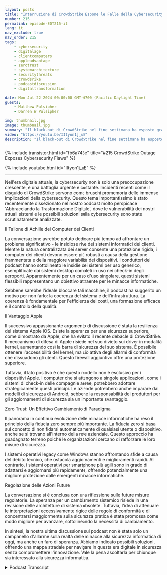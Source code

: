 ```yaml
---
layout: posts
title: "Interruzione di CrowdStrike Espone le Falle della Cybersecurity"
number: 215
permalink: episode-EDT215-it
lang: it
nav_exclude: true
nav_order: 215
tags:
    - cybersecurity
    - digitalage
    - clientcomputers
    - appleadvantage
    - zerotrust
    - systemarchitecture
    - securitythreats
    - crowdsrike
    - podcastdiscussion
    - digitaltransformation

date: Mon Jul 22 2024 00:00:00 GMT-0700 (Pacific Daylight Time)
guests:
    - Matthew Pulsipher
    - Darren W Pulsipher

img: thumbnail.jpg
image: thumbnail.jpg
summary: "Il black-out di CrowdStrike nel fine settimana ha esposto gravi difetti nel nostro approccio alla CyberSecurity, all'Ingegneria del Software e all'Architettura dei Sistemi. Darren si è unito al ritorno dell'ospite Matthew Pulsipher per discutere le implicazioni degli eventi di questo fine settimana."
video: "https://youtu.be/IItyon1j_uE"
description: "Il black-out di CrowdStrike nel fine settimana ha esposto gravi difetti nel nostro approccio alla CyberSecurity, all'Ingegneria del Software e all'Architettura dei Sistemi. Darren si è unito al ritorno dell'ospite Matthew Pulsipher per discutere le implicazioni degli eventi di questo fine settimana."
---
```


<div>
{% include transistor.html id="fb6a743e" title="#215 CrowdStrike Outage Exposes Cybersecurity Flaws" %}

{% include youtube.html id="IItyon1j_uE" %}
</div>

---

Nell'era digitale attuale, la cybersecurity non è solo una preoccupazione crescente, è una battaglia urgente e costante. Incidenti recenti come il disguido di CrowdStrike servono come bruschi promemoria delle immense implicazioni della cybersecurity. Questo tema importantissimo è stato recentemente dissezionato nel nostro podcast molto perspicace 'Abbracciando la Trasformazione Digitale', dove le vulnerabilità dei nostri attuali sistemi e le possibili soluzioni sulla cybersecurity sono state scrutinatamente analizzate.

Il Tallone di Achille dei Computer dei Clienti

La conversazione avrebbe potuto dedicare più tempo ad affrontare un problema significativo - le insidiose rive dei sistemi informatici dei clienti. Mentre la natura centralizzata dei server consente una protezione rigida, i computer dei clienti devono essere più robusti a causa della gestione frammentata e della maggiore variabilità dei dispositivi. I conduttori del podcast hanno sottolineato le insidie ​​dei sistemi per uso generico, esemplificate dai sistemi desktop completi in uso nei check-in degli aeroporti. Apparentemente per un caso d'uso singolare, questi sistemi flessibili rappresentano un obiettivo attraente per le minacce informatiche.

Sebbene sarebbe l'ideale bloccare tali macchine, il podcast ha suggerito un motivo per non farlo: la coerenza del sistema e dell'infrastruttura. La coerenza è fondamentale per l'efficienza dei costi, una formazione efficace e il controllo della qualità.

Il Vantaggio Apple

Il successivo appassionante argomento di discussione è stata la resilienza del sistema Apple iOS. Esiste la speranza per una sicurezza superiore, come dimostrato da Apple, che ha evitato il recente debacle di CrowdStrike. Il meccanismo di difesa di Apple risiede nel suo divieto sui driver in modalità kernel, aumentando così la barra di sicurezza del suo sistema. È possibile ottenere l'accessibilità del kernel, ma ciò attiva degli allarmi di conformità che dissuadono gli utenti. Questo firewall aggiuntivo offre una protezione superiore.

Tuttavia, il lato positivo è che questo modello non è esclusivo per i dispositivi Apple. I computer che si attengono a singole applicazioni, come i sistemi di check-in delle compagnie aeree, potrebbero adottare strategicamente questi principi. Le aziende potrebbero anche imparare dai modelli di sicurezza di Android, sebbene la responsabilità dei produttori per gli aggiornamenti di sicurezza sia un importante svantaggio.

Zero Trust: Un Effettivo Cambiamento di Paradigma

Il panorama in continua evoluzione delle minacce informatiche ha reso il principio della fiducia zero sempre più importante. La fiducia zero si basa sul concetto di non fidarsi automaticamente di qualsiasi utente o dispositivo, anche se si trovano all'interno della rete aziendale. Questo approccio ha guadagnato terreno poiché le organizzazioni cercano di rafforzare le loro misure di sicurezza.

I sistemi operativi legacy come Windows stanno affrontando sfide a causa del debito tecnico, che ostacola aggiornamenti e miglioramenti rapidi. Al contrario, i sistemi operativi per smartphone più agili sono in grado di adattarsi e aggiornarsi più rapidamente, offrendo potenzialmente una migliore protezione dalle emergenti minacce informatiche.

Regolazione delle Azioni Future

La conversazione si è conclusa con una riflessione sulle future misure regolatorie. La speranza per un cambiamento sistemico risiede in una revisione delle architetture di sistema obsolete. Tuttavia, l'idea di attenuare le interpretazioni eccessivamente rigide delle regole di conformità e di concentrarsi maggiormente sulla sicurezza pratica è stata promossa come modo migliore per avanzare, sottolineando la necessità di cambiamento.

In sintesi, la nostra ultima discussione sul podcast non è stata solo un campanello d'allarme sulla realtà delle minacce alla sicurezza informatica di oggi, ma anche un faro di speranza. Abbiamo indicato possibili soluzioni, offrendo una mappa stradale per navigare in questa era digitale in sicurezza senza compromettere l'innovazione. Vale la pena ascoltarla per chiunque sia interessato alla sicurezza informatica.



<details>
<summary> Podcast Transcript </summary>

<p></p>

</details>
